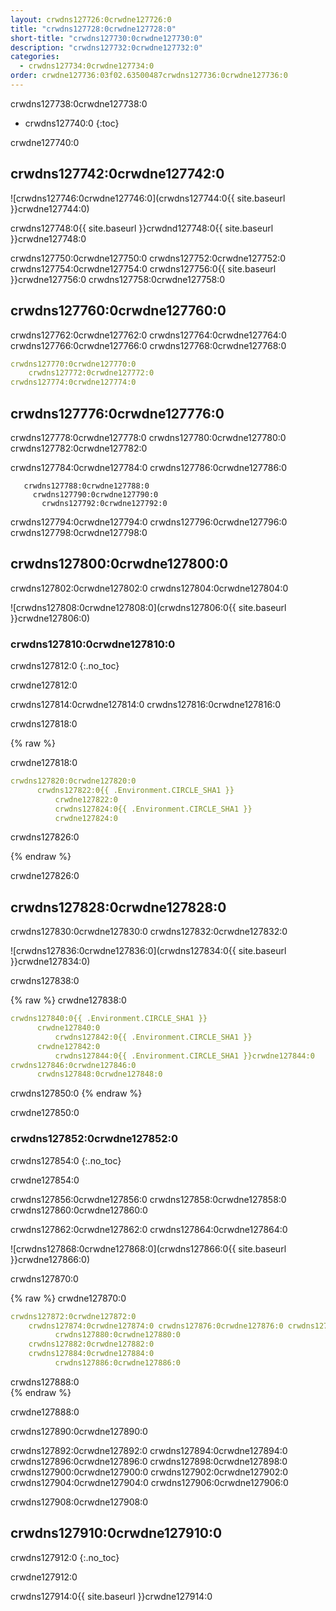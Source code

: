 ```yaml
---
layout: crwdns127726:0crwdne127726:0
title: "crwdns127728:0crwdne127728:0"
short-title: "crwdns127730:0crwdne127730:0"
description: "crwdns127732:0crwdne127732:0"
categories:
  - crwdns127734:0crwdne127734:0
order: crwdne127736:03f02.63500487crwdns127736:0crwdne127736:0
---
```

crwdns127738:0crwdne127738:0

* crwdns127740:0 
{:toc}

crwdne127740:0

## crwdns127742:0crwdne127742:0

![crwdns127746:0crwdne127746:0](crwdns127744:0{{ site.baseurl }}crwdne127744:0)

crwdns127748:0{{ site.baseurl }}crwdnd127748:0{{ site.baseurl }}crwdne127748:0

crwdns127750:0crwdne127750:0 crwdns127752:0crwdne127752:0 crwdns127754:0crwdne127754:0 crwdns127756:0{{ site.baseurl }}crwdne127756:0 crwdns127758:0crwdne127758:0

## crwdns127760:0crwdne127760:0

crwdns127762:0crwdne127762:0 crwdns127764:0crwdne127764:0 crwdns127766:0crwdne127766:0 crwdns127768:0crwdne127768:0

```yaml
crwdns127770:0crwdne127770:0
    crwdns127772:0crwdne127772:0
crwdns127774:0crwdne127774:0          
```

## crwdns127776:0crwdne127776:0

crwdns127778:0crwdne127778:0 crwdns127780:0crwdne127780:0 crwdns127782:0crwdne127782:0

crwdns127784:0crwdne127784:0 crwdns127786:0crwdne127786:0

       crwdns127788:0crwdne127788:0
         crwdns127790:0crwdne127790:0
           crwdns127792:0crwdne127792:0
    

crwdns127794:0crwdne127794:0 crwdns127796:0crwdne127796:0 crwdns127798:0crwdne127798:0

## crwdns127800:0crwdne127800:0

crwdns127802:0crwdne127802:0 crwdns127804:0crwdne127804:0

![crwdns127808:0crwdne127808:0](crwdns127806:0{{ site.baseurl }}crwdne127806:0)

### crwdns127810:0crwdne127810:0

crwdns127812:0
{:.no_toc}

crwdne127812:0

crwdns127814:0crwdne127814:0 crwdns127816:0crwdne127816:0

crwdns127818:0

{% raw %}

crwdne127818:0

```yaml
crwdns127820:0crwdne127820:0
      crwdns127822:0{{ .Environment.CIRCLE_SHA1 }}
          crwdne127822:0
          crwdns127824:0{{ .Environment.CIRCLE_SHA1 }}
          crwdne127824:0       
```

crwdns127826:0

{% endraw %}

crwdne127826:0

## crwdns127828:0crwdne127828:0

crwdns127830:0crwdne127830:0 crwdns127832:0crwdne127832:0

![crwdns127836:0crwdne127836:0](crwdns127834:0{{ site.baseurl }}crwdne127834:0)

crwdns127838:0

{% raw %}
crwdne127838:0

```yaml
crwdns127840:0{{ .Environment.CIRCLE_SHA1 }}
      crwdne127840:0
          crwdns127842:0{{ .Environment.CIRCLE_SHA1 }}
      crwdne127842:0
          crwdns127844:0{{ .Environment.CIRCLE_SHA1 }}crwdne127844:0                          
crwdns127846:0crwdne127846:0
      crwdns127848:0crwdne127848:0
```

crwdns127850:0
{% endraw %}

crwdne127850:0

### crwdns127852:0crwdne127852:0

crwdns127854:0
{:.no_toc}

crwdne127854:0

crwdns127856:0crwdne127856:0 crwdns127858:0crwdne127858:0 crwdns127860:0crwdne127860:0

crwdns127862:0crwdne127862:0 crwdns127864:0crwdne127864:0

![crwdns127868:0crwdne127868:0](crwdns127866:0{{ site.baseurl }}crwdne127866:0)

crwdns127870:0

{% raw %}
crwdne127870:0

```yaml
crwdns127872:0crwdne127872:0   
    crwdns127874:0crwdne127874:0 crwdns127876:0crwdne127876:0 crwdns127878:0crwdne127878:0
          crwdns127880:0crwdne127880:0
    crwdns127882:0crwdne127882:0
    crwdns127884:0crwdne127884:0
          crwdns127886:0crwdne127886:0
```

crwdns127888:0        
{% endraw %}

crwdne127888:0

crwdns127890:0crwdne127890:0

crwdns127892:0crwdne127892:0 crwdns127894:0crwdne127894:0 crwdns127896:0crwdne127896:0 crwdns127898:0crwdne127898:0 crwdns127900:0crwdne127900:0 crwdns127902:0crwdne127902:0 crwdns127904:0crwdne127904:0 crwdns127906:0crwdne127906:0

crwdns127908:0crwdne127908:0

## crwdns127910:0crwdne127910:0

crwdns127912:0
{:.no_toc}

crwdne127912:0

crwdns127914:0{{ site.baseurl }}crwdne127914:0